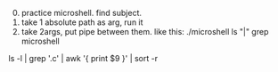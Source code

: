 0. practice microshell. find subject.
1. take 1 absolute path as arg, run it
2. take 2args, put pipe between them. like this: ./microshell ls "|" grep microshell

ls -l | grep '.c' | awk '{ print $9 }' | sort -r
